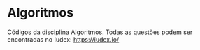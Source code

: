 # Algoritmos
Códigos da disciplina Algoritmos.
Todas as questões podem ser encontradas no Iudex: https://iudex.io/
